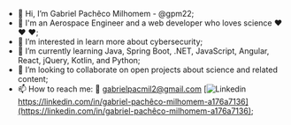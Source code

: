 - 👋 Hi, I’m Gabriel Pachêco Milhomem - @gpm22;
- :rocket: I'm an Aerospace Engineer and a web developer who loves science :heart: :heart: :heart:;
- 👀 I’m interested in learn more about cybersecurity;
- 🌱 I’m currently learning Java, Spring Boot, .NET, JavaScript, Angular, React, jQuery, Kotlin, and Python;
- 💞️ I’m looking to collaborate on open projects about science and related content;
- 📫 How to reach me: 
                      :email:    gabrielpacmil2@gmail.com
                      [![Linkedin](https://i.stack.imgur.com/gVE0j.png) https://linkedin.com/in/gabriel-pachêco-milhomem-a176a7136](https://linkedin.com/in/gabriel-pachêco-milhomem-a176a7136);
<!---
gpm22/gpm22 is a ✨ special ✨ repository because its `README.md` (this file) appears on your GitHub profile.
You can click the Preview link to take a look at your changes.
--->
